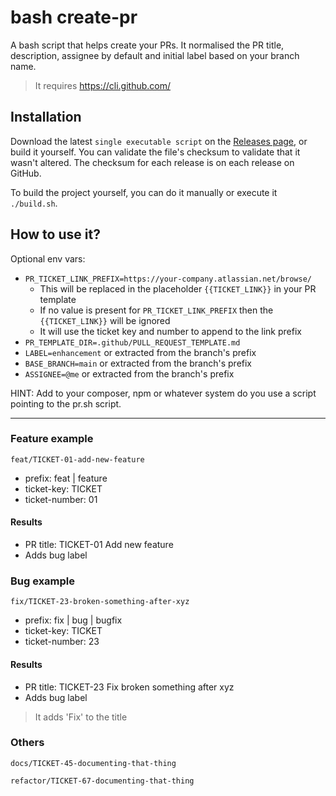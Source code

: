 # bash create-pr

A bash script that helps create your PRs.
It normalised the PR title, description, assignee by default and initial label based on your branch name.

> It requires https://cli.github.com/

## Installation

Download the latest `single executable script` on the [Releases page](https://github.com/Chemaclass/bash-create-pr/releases), or build it yourself. You can validate the file's checksum to validate that it wasn't altered. The checksum for each release is on each release on GitHub.

To build the project yourself, you can do it manually or execute it `./build.sh`.

## How to use it?

Optional env vars:
- `PR_TICKET_LINK_PREFIX=https://your-company.atlassian.net/browse/` 
  - This will be replaced in the placeholder `{{TICKET_LINK}}` in your PR template 
  - If no value is present for `PR_TICKET_LINK_PREFIX` then the `{{TICKET_LINK}}` will be ignored
  - It will use the ticket key and number to append to the link prefix
- `PR_TEMPLATE_DIR=.github/PULL_REQUEST_TEMPLATE.md`
- `LABEL=enhancement` or extracted from the branch's prefix
- `BASE_BRANCH=main` or extracted from the branch's prefix
- `ASSIGNEE=@me` or extracted from the branch's prefix

HINT: Add to your composer, npm or whatever system do you use a script pointing to the pr.sh script.

---

### Feature example

```
feat/TICKET-01-add-new-feature
```

- prefix: feat | feature
- ticket-key: TICKET
- ticket-number: 01

#### Results

- PR title: TICKET-01 Add new feature
- Adds bug label

### Bug example

```
fix/TICKET-23-broken-something-after-xyz
```

- prefix: fix | bug | bugfix
- ticket-key: TICKET
- ticket-number: 23

#### Results

- PR title: TICKET-23 Fix broken something after xyz
- Adds bug label

> It adds 'Fix' to the title

### Others

```
docs/TICKET-45-documenting-that-thing
```

```
refactor/TICKET-67-documenting-that-thing
```
